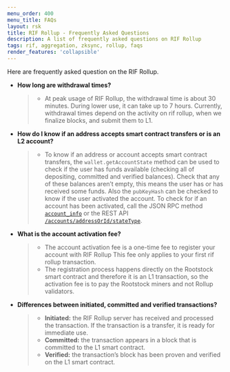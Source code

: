 ```yaml
---
menu_order: 400
menu_title: FAQs
layout: rsk
title: RIF Rollup - Frequently Asked Questions
description: A list of frequently asked questions on RIF Rollup
tags: rif, aggregation, zksync, rollup, faqs
render_features: 'collapsible'
---
```


Here are frequently asked question on the RIF Rollup.


[](#top "collapsible")
- **How long are withdrawal times?**
    > - At peak usage of RIF Rollup, the withdrawal time is about 30 minutes. During lower use, it can take up to 7 hours. Currently, withdrawal times depend on the activity on rif rollup, when we finalize blocks, and submit them to L1.
- **How do I know if an address accepts smart contract transfers or is an L2 account?**
    > - To know if an address or account accepts smart contract transfers, the `wallet.getAccountState` method can be used to check if the user has funds available (checking all of depositing, committed and verified balances). Check that any of these balances aren’t empty, this means the user has or has received some funds. Also the `pubKeyHash` can be checked to know if the user activated the account. To check for if an account has been activated, call the JSON RPC method [`account_info`](https://docs.zksync.io/api/v0.1/#account-info) or the REST API [`/accounts/addressOrId/stateType`](https://docs.zksync.io/apiv02-docs/#accounts-api-v0.2-accounts-{accountidoraddress}-{statetype}-get).
- **What is the account activation fee?**
    > - The account activation fee is a one-time fee to register your account with RIF Rollup This fee only applies to your first rif rollup transaction.
    > - The registration process happens directly on the Rootstock smart contract and therefore it is an L1 transaction, so the activation fee is to pay the Rootstock miners and not Rollup validators.
- **Differences between initiated, committed and verified transactions?**
    > - **Initiated:** the RIF Rollup server has received and processed the transaction. If the transaction is a transfer, it is ready for immediate use.
    > - **Committed:** the transaction appears in a block that is committed to the L1 smart contract.
    > - **Verified:** the transaction’s block has been proven and verified on the L1 smart contract.